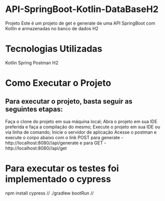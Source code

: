 # API-SpringBoot-Kotlin-DataBaseH2
Projeto
Este é um projeto de get e generate de uma API SpringBoot com Kotlin e armazenadas no banco de dados H2

# Tecnologias Utilizadas
Kotlin 
Spring 
Postman
H2

# Como Executar o Projeto
## Para executar o projeto, basta seguir as seguintes etapas:

  Faça o clone do projeto em sua máquina local;
  Abra o projeto em sua IDE preferida e faça a compilação do mesmo;
  Execute o projeto em sua IDE ou via linha de comando;
  Inicie o servidor de aplicação
  Acesse o postman e execute o corpo abaixo com o link POST para generate - http://localhost:8080//api/generate e para GET -  http://localhost:8080//api/get
  
  
 # Para executar os testes foi implementado o cypress
 
 npm install cypress // ./gradlew bootRun // 


